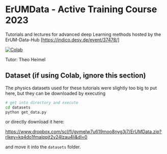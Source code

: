 # ErUMData - Active Training Course 2023

Tutorials and lectures for advanced deep Learning methods hosted by the ErUM-Data-Hub [https://indico.desy.de/event/37478/]

[![Colab](https://colab.research.google.com/assets/colab-badge.svg)](https://colab.research.google.com/github/ramonpeter/ErUMData-2023)

Tutor: Theo Heimel

## Dataset (if using Colab, ignore this section)
The physics datasets used for these tutorials were slightly too big to put here, but they can be downloaded by
executing

```sh
# get into directory and execute
cd datasets
python get_data.py
```

or directly download it here:

https://www.dropbox.com/scl/fi/gvmelw7u619moo8nyg3j7/ErUMData.zip?rlkey=kq4do1fmalppjt2v24lzau4li&dl=0

and move it into the `datasets` folder.
